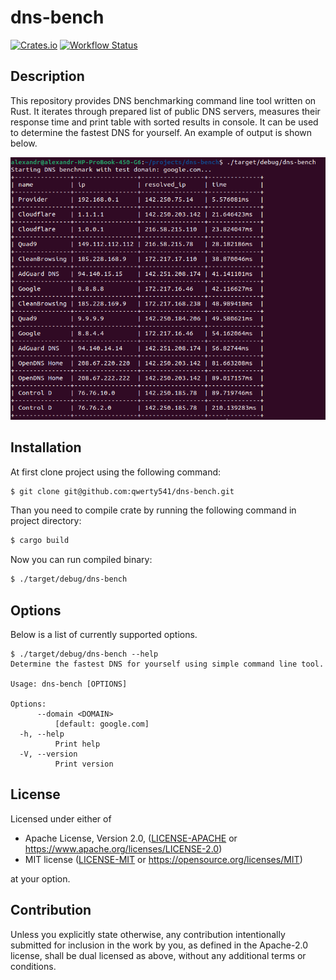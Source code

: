 # dns-bench

[![Crates.io][crates-badge]][crates-url]
[![Workflow Status][workflow-badge]][actions-url]

[crates-badge]: https://img.shields.io/crates/v/dns-bench.svg
[crates-url]: https://crates.io/crates/dns-bench
[workflow-badge]: https://github.com/qwerty541/dns-bench/workflows/check/badge.svg
[actions-url]: https://github.com/qwerty541/dns-bench/actions

## Description

This repository provides DNS benchmarking command line tool written on Rust. It iterates through prepared list of public DNS servers, measures their response time and print table with sorted results in console. It can be used to determine the fastest DNS for yourself. An example of output is shown below.

![Example](./example.png)

## Installation

At first clone project using the following command:

```sh
$ git clone git@github.com:qwerty541/dns-bench.git
```

Than you need to compile crate by running the following command in project directory:

```sh
$ cargo build
```

Now you can run compiled binary:

```sh
$ ./target/debug/dns-bench
```

## Options

Below is a list of currently supported options.

```
$ ./target/debug/dns-bench --help
Determine the fastest DNS for yourself using simple command line tool.

Usage: dns-bench [OPTIONS]

Options:
      --domain <DOMAIN>
          [default: google.com]
  -h, --help
          Print help
  -V, --version
          Print version
```

## License

Licensed under either of

-   Apache License, Version 2.0, ([LICENSE-APACHE](LICENSE-APACHE) or https://www.apache.org/licenses/LICENSE-2.0)
-   MIT license ([LICENSE-MIT](LICENSE-MIT) or https://opensource.org/licenses/MIT)

at your option.

## Contribution

Unless you explicitly state otherwise, any contribution intentionally
submitted for inclusion in the work by you, as defined in the Apache-2.0
license, shall be dual licensed as above, without any additional terms or
conditions.
